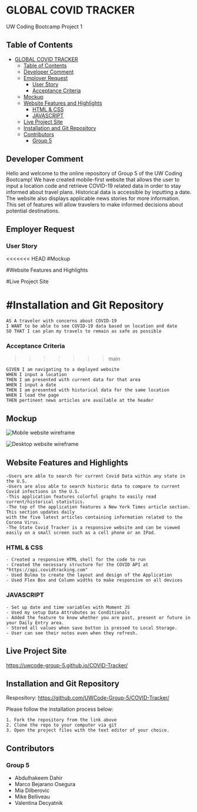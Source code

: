 # GLOBAL COVID TRACKER

UW Coding Bootcamp Project 1

## Table of Contents

- [GLOBAL COVID TRACKER](#global-covid-tracker)
  - [Table of Contents](#table-of-contents)
  - [Developer Comment](#developer-comment)
  - [Employer Request](#employer-request)
    - [User Story](#user-story)
    - [Acceptance Criteria](#acceptance-criteria)
  - [Mockup](#mockup)
  - [Website Features and Highlights](#website-features-and-highlights)
    - [HTML & CSS](#html--css)
    - [JAVASCRIPT](#javascript)
  - [Live Project Site](#live-project-site)
  - [Installation and Git Repository](#installation-and-git-repository)
  - [Contributors](#contributors)
    - [Group 5](#group-5)

## Developer Comment
Hello and welcome to the online repository of Group 5 of the UW Coding Bootcamp! We have created mobile-first website that allows the user to input a location code and retrieve COVID-19 related data in order to stay informed about travel plans. Historical data is accessible by inputting a date. The website also displays applicable news stories for more information. This set of features will allow travelers to make informed decisions about potential destinations.


## Employer Request



### User Story

<<<<<<< HEAD
#Mockup

#Website Features and Highlights 

#Live Project Site 

#Installation and Git Repository 
=======
```
AS A traveler with concerns about COVID-19
I WANT to be able to see COVID-19 data based on location and date
SO THAT I can plan my travels to remain as safe as possible
```

### Acceptance Criteria
>>>>>>> main

```
GIVEN I am navigating to a deployed website
WHEN I input a location
THEN I am presented with current data for that area
WHEN I input a date
THEN I am presented with historical data for the same location
WHEN I load the page
THEN pertinent news articles are available at the header
```

## Mockup

![Mobile website wireframe](./assets/images/Mobile_Wireframe.png)

![Desktop website wireframe](./assets/images/Desktop_Wireframe.png)

## Website Features and Highlights
```
-Users are able to search for current Covid Data within any state in the U.S. 
-Users are also able to search historic data to compare to current Covid infections in the U.S. 
-This application features colorful graphs to easily read current/historical statistics. 
-The top of the application features a New York Times article section. This section updates daily 
with the five latest articles containing information related to the Corona Virus. 
-The State Covid Tracker is a responsive website and can be viewed easily on a small screen such as a cell phone or an IPad.
```


### HTML & CSS

```
- Created a responsive HTML shell for the code to run
- Created the necessary structure for the COVID API at "https://api.covidtracking.com"
- Used Bulma to create the layout and design of the Application
- Used Flex Box and Column widths to make responsive on all devices
```

### JAVASCRIPT

```
- Set up date and time variables with Moment JS
- Used my setup Data Attrubutes as Conditionals
- Added the feature to know whether you are past, present or future in your Daily Entry area.
- Stored all values when save button is pressed to Local Storage.
- User can see their notes even when they refresh.

```

## Live Project Site

https://uwcode-group-5.github.io/COVID-Tracker/

## Installation and Git Repository

Respository: https://github.com/UWCode-Group-5/COVID-Tracker/

Please follow the installation process below:

```
1. Fork the repository from the link above
2. Clone the repo to your computer via git
3. Open the project files with the text editor of your choice.
```
## Contributors
### Group 5
- Abdulhakeem Dahir
- Marco Bejarano Osegura
- Mia Dilberovic
- Mike Belliveau
- Valentina Decyatnik